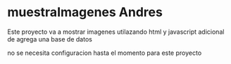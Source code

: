 # muestraImagenes Andres
Este proyecto va a mostrar imagenes utilazando html y javascript
adicional de agrega una base de datos

no se necesita configuracion hasta el momento para este proyecto